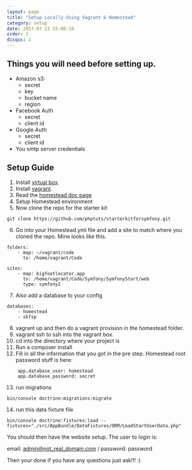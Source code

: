 ```yaml
---
layout: page
title: "Setup Locally Using Vagrant & Homestead"
category: setup
date: 2017-07-22 15:08:19
order: 1
disqus: 1
---
```


## Things you will need before setting up.

- Amazon s3:
    - secret
    - key
    - bucket name
    - region
- Facebook Auth
    - secret
    - client id
- Google Auth
    - secret
    - client id
- You smtp server credentials

## Setup Guide

1. Install [virtual box]().
2. Install [vagrant]().
3. Read the [homestead doc page](https://laravel.com/docs/5.4/homestead)
4. Setup Homestead environment
5. Now clone the repo for the starter kit
``` 
git clone https://github.com/phptuts/starterkitforsymfony.git
```
6. Go into your Homestead.yml file and add a site to match where you cloned the repo.  Mine looks like this.
``` 
folders:
    - map: ~/vagrant/code
      to: /home/vagrant/Code

sites:
    - map: bigfootlocator.app
      to: /home/vagrant/Code/Symfony/SymfonyStart/web
      type: symfony2
```

7. Also add a database to your config
``` 
databases:
    - homestead
    - skfsp
```
8. vagrant up and then do a vagrant provision in the homestead folder.
9. vagrant ssh to ssh into the vagrant box.
10. cd into the directory where your project is
11. Run a composer install
12. Fill in all the information that you got in the pre step.  Homestead root password stuff is here:
``` 
    app.database_user: homestead
    app.database_password: secret
```
13. run migrations

``` 
bin/console doctrine:migrations:migrate
```
14. run this data fixture file
``` 
bin/console doctrine:fixtures:load --fixtures="./src/AppBundle/DataFixtures/ORM/LoadStartUserData.php"
```

You should then have the website setup.  The user to login is:

email: admin@not_real_domain.com /
password: password

Then your done if you have any questions just ask!!! :)
